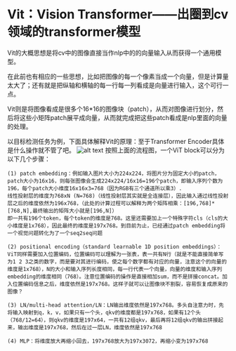 # Vit：Vision Transformer——出圈到cv领域的transformer模型

Vit的大概思想是将cv中的图像直接当作nlp中的的向量输入从而获得一个通用模型。

在此前也有相应的一些思想，比如把图像的每一个像素当成一个向量，但是计算量太大了；还有就是把纵轴和横轴的每一行每一列看成是向量进行输入，这个可行一点。

Vit则是将图像看成是很多个16*16的图像块（patch），从而对图像进行划分，然后将这些小矩阵patch展平成向量，从而就完成把这些patch看成是nlp里面的向量的处理。

以目标检测任务为例，下面具体解释Vit的原理：至于Transformer Encoder具体是什么操作就不管了吧。
![alt text](https://picx.zhimg.com/v2-5afd38bd10b279f3a572b13cda399233_r.jpg)
按照上面的流程图，一个ViT block可以分为以下几个步骤：

    (1) patch embedding：例如输入图片大小为224x224，将图片分为固定大小的patch，patch大小为16x16，则每张图像会生成224x224/16x16=196个patch，即输入序列个数为196，每个patch大小维度16x16x3=768（因为RGB有三个通道所以乘3）.
    线性投射层的维度为768xN (N=768)（线性投射层其实就是全连接层），因此输入通过线性投射层之后的维度依然为196x768，（此处的计算过程可以解释为两个矩阵相乘：[196,768]*[768,N],最终输出的矩阵大小就是[196,N]）
    即一共有196个token，每个token的维度是768。这里还需要加上一个特殊字符cls（cls的大小维度是1x768），因此最终的维度是197x768。到目前为止，已经通过patch embedding将一个视觉问题转化为了一个seq2seq问题

    (2) positional encoding（standard learnable 1D position embeddings）：ViT同样需要加入位置编码，位置编码可以理解为一张表，表一共有N行（就是不能直接简单写为1 2 3之类的数字，而是要对其进行编码，使之每个数字都有对应的向量，注意这个的向量的维度是1x768），N的大小和输入序列长度相同，每一行代表一个向量，向量的维度和输入序列embedding的维度相同（768）。注意位置编码的操作是直接相加sum，而不是拼接concat。加入位置编码信息之后，维度依然是197x768。这样子就可以让图像块不割裂，容易恢复成原来的图像？

    (3) LN/multi-head attention/LN：LN输出维度依然是197x768。多头自注意力时，先将输入映射到q，k，v，如果只有一个头，qkv的维度都是197x768，如果有12个头（768/12=64），则qkv的维度是197x64，一共有12组qkv，最后再将12组qkv的输出拼接起来，输出维度是197x768，然后在过一层LN，维度依然是197x768

    (4) MLP：将维度放大再缩小回去，197x768放大为197x3072，再缩小变为197x768